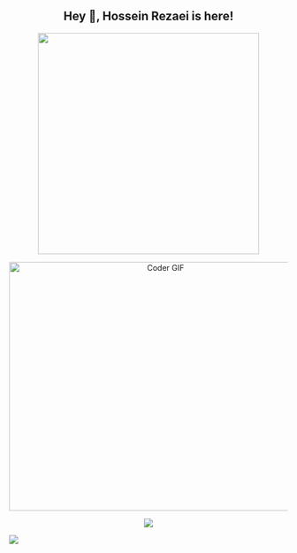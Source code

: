 <h2 title="hey there" align="center"> Hey 👋, Hossein Rezaei is here!</h2>


<div id="header" align="center">
<img src="Hossein Rezaei-animation.gif" width=400 />
</div>
<p align="center">
<img alt="Coder GIF" height=450 width=550 src="https://cdn.dribbble.com/users/730703/screenshots/6581243/avento.gif" />
</p>
<p align="center">
    <img src="https://skillicons.dev/icons?i=java,spring,hibernate,maven,postgres,mongodb,html,css,bootstrap,git,Github-Dark,docker,idea,linux" />
</p>
 <img src="https://github-readme-stats.vercel.app/api?username=HoseinRezaeeM&show_icons=true&theme=Green&&count_private=true" />
